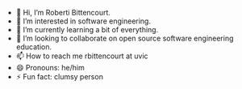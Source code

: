 - 👋 Hi, I’m Roberti Bittencourt.
- 👀 I’m interested in software engineering.
- 🌱 I’m currently learning a bit of everything.
- 💞️ I’m looking to collaborate on open source software engineering education.
- 📫 How to reach me rbittencourt at uvic
- 😄 Pronouns: he/him
- ⚡ Fun fact: clumsy person

